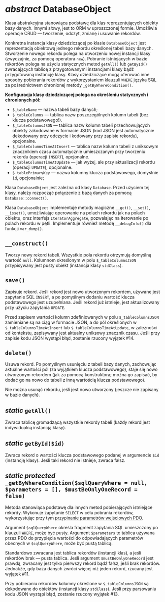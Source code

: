 *abstract* DatabaseObject
===

Klasa abstrakcyjna stanowiąca podstawę dla klas reprezentujących obiekty bazy danych. Innymi słowy, jest to ORM w uproszczonej formie. Umożliwia operacje CRUD — tworzenie, odczyt, zmianę i usuwanie rekordów.

Konkretna instancja klasy dziedziczącej po klasie `DatabaseObject` jest reprezentacją obiektową jednego rekordu określonej tabeli bazy danych.
Stworzenie nowego rekordu polega na utworzeniu nowej instancji klasy (zwyczajnie, za pomocą operatora `new`). Pobranie istniejących w bazie rekordów polega na użyciu statycznych metod `getAll()` lub `getById()` zwracających tablicę z przygotowanymi instancjami klasy bądź przygotowaną instancję klasy.
Klasy dziedziczące mogą oferować inne sposoby pobierania rekordów z wykorzystaniem klauzuli `WHERE` języka SQL za pośrednictwem chronionej metody `_getByWhereCondition()`.

**Konfiguracja klasy dziedziczącej polega na określeniu statycznych i chronionych pól:**

- `$_tableName` — nazwa tabeli bazy danych;
- `$_tableColumns` — tablica nazw poszczególnych kolumn tabeli (bez klucza podstawowego!).
- `$_tableColumnsJSON` — tablica nazw kolumn tabeli przechowujących obiekty zakodowane w formacie JSON (kod JSON jest automatycznie dekodowany przy odczycie i kodowany przy zapisie rekordu), opcjonalne.
- `$_tableColumnsTimeAtInsert` — tablica nazw kolumn tabeli z uniksowym znacznikiem czasu automatycznie umieszczanym przy tworzeniu rekordu (operacji `INSERT`), opcjonalne.
- `$_tableColumnsTimeAtUpdate` — jak wyżej, ale przy aktualizacji rekordu (operacji `UPDATE`), opcjonalne.
- `$_tablePrimaryKey` — nazwa kolumny klucza podstawowego, domyślnie `id`, opcjonalnie;

Klasa `DatabaseObject` jest zależna od klasy `Database`. Przed użyciem tej klasy, należy rozpocząć połączenie z bazą danych za pomocą `Database::connect()`.

Klasa `DatabaseObject` implementuje metody magiczne `__get()`, `__set()`, `__isset()`, umożliwiając operowanie na polach rekordu jak na polach obiektu, oraz interfejs `IteratorAggregate`, pozwalając na iterowanie po polach rekordu w pętli. Implementuje również metodę `__debugInfo()` dla funkcji `var_dump()`.

## `__construct()`

Tworzy nowy rekord tabeli. Wszystkie pola rekordu otrzymują domyślną wartość `null`. Kolumnom określonym w polu `$_tableColumnsJSON` przypisywany jest pusty obiekt (instancja klasy `stdClass`).

## `save()`

Zapisuje rekord. Jeśli rekord jest nowo utworzonym rekordem, używane jest zapytanie SQL `INSERT`, a po pomyślnym dodaniu wartość klucza podstawowego jest uzupełniana. Jeśli rekord już istnieje, jest aktualizowany przy użyciu zapytania `UPDATE`.

Przed zapisem wartości kolumn zdefiniowanych w polu `$_tableColumnsJSON` zamieniane są na ciąg w formacie JSON, a do pól określonych w `$_tableColumnsTimeAtInsert` lub `$_tableColumnsTimeAtUpdate`, w zależności od kontekstu, zapisywany jest aktualny uniksowy znacznik czasu. Jeśli przy zapisie kodu JSON wystąpi błąd, zostanie rzucony wyjątek #14.

## `delete()`

Usuwa rekord. Po pomyślnym usunięciu z tabeli bazy danych, zachowując aktualne wartości pól (za wyjątkiem klucza podstawowego), staje się nowo utworzonym rekordem (jak za pomocą konstruktora; można go zapisać, by dodać go na nowo do tabeli z inną wartością klucza podstawowego).

Nie można usunąć rekordu, jeśli jest nowo utworzony (jeszcze nie zapisany w bazie danych).

## *static* `getAll()`

Zwraca tablicę gromadzącą wszystkie rekordy tabeli (każdy rekord jest indywidualną instancją klasy).

## *static* `getById($id)`

Zwraca rekord o wartości klucza podstawowego podanej w argumencie `$id` (instancję klasy). Jeśli taki rekord nie istnieje, zwraca fałsz.

## *static protected* `_getByWhereCondition($sqlQueryWhere = null, $parameters = [], $mustBeOnlyOneRecord = false)`

Metoda stanowiąca podstawę dla innych metod pobierających istniejące rekordy. Wykonuje zapytanie `SELECT` w celu pobrania rekordów, wykorzystując przy tym [przypinanie parametrów wejściowych PDO](http://php.net/manual/en/pdo.prepared-statements.php).

Argument `$sqlQueryWhere` określa fragment zapytania SQL umieszczony po klauzuli `WHERE`, może być pusty. Argument `$parameters` to tablica używana przez PDO do przypięcia wartości do odpowiadających parametrów obecnych w `$sqlQueryWhere`, może być pustą tablicą.

Standardowo zwracana jest tablica rekordów (instancji klas), a jeśli rekordów brak — pusta tablica. Jeśli argument `$mustBeOnlyOneRecord` jest prawdą, zwracany jest tylko pierwszy rekord bądź fałsz, jeśli brak rekordów. Jednakże, gdy baza danych zwróci więcej niż jeden rekord, rzucany jest wyjątek #11.

Przy pobieraniu rekordów kolumny określone w `$_tableColumnsJSON` są dekodowane do obiektów (instancji klasy `stdClass`). Jeśli przy parsowaniu kodu JSON wystąpi błąd, zostanie rzucony wyjątek #13.